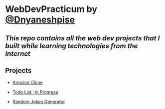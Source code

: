 # WebDevPracticum by [@Dnyaneshpise](https://github.com/Dnyaneshpise)


## _This repo contains all the web dev projects that I built while learning technologies from the internet_

## Projects 
- [Amazon Clone ](https://dnyaneshpise.github.io/WebDevPracticum/amazon-clone)

- [Todo List -In Progress](https://dnyaneshpise.github.io/WebDevPracticum/to-do-list)

- [Random Jokes Generator](https://dnyaneshpise.github.io/WebDevPracticum/random-jokes-generator)